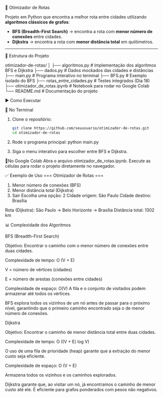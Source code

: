 🚀 Otimizador de Rotas

Projeto em Python que encontra a melhor rota entre cidades utilizando **algoritmos clássicos de grafos**:

- **BFS (Breadth-First Search)** → encontra a rota com **menor número de conexões** entre cidades.
- **Dijkstra** → encontra a rota com **menor distância total** em quilômetros.

---

📂 Estrutura do Projeto

otimizador-de-rotas/
│
├── algoritmos.py # Implementação dos algoritmos BFS e Dijkstra
├── dados.py # Dados mockados das cidades e distâncias
├── main.py # Programa interativo no terminal
├── BFS.py # Exemplo isolado do BFS
├── rotas_entre_cidades.py # Testes integrados (Dia 18)
├── otimizador_de_rotas.ipynb # Notebook para rodar no Google Colab
└── README.md # Documentação do projeto

▶️ Como Executar

🔹 No Terminal
1. Clone o repositório:
   ```bash
   git clone https://github.com/seuusuario/otimizador-de-rotas.git
   cd otimizador-de-rotas

2. Rode o programa principal:
   python main.py

3. Siga o menu interativo para escolher entre BFS e Dijkstra.

🔹No Google Colab
Abra o arquivo otimizador_de_rotas.ipynb.
Execute as células para rodar o projeto diretamente no navegador.

✅ Exemplo de Uso
=== Otimizador de Rotas ===
1. Menor número de conexões (BFS)
2. Menor distância total (Dijkstra)
3. Sair
Escolha uma opção: 2
Cidade origem: São Paulo
Cidade destino: Brasília

Rota (Dijkstra): São Paulo -> Belo Horizonte -> Brasília
Distância total: 1302 km

📊 Complexidade dos Algoritmos

BFS (Breadth-First Search)

Objetivo: Encontrar o caminho com o menor número de conexões entre duas cidades.

Complexidade de tempo: O (V + E)

V = número de vértices (cidades)

E = número de arestas (conexões entre cidades)

Complexidade de espaço: O(V)
A fila e o conjunto de visitados podem armazenar até todos os vértices.

BFS explora todos os vizinhos de um nó antes de passar para o próximo nível, garantindo que o primeiro caminho encontrado seja o de menor número de conexões.

Dijkstra

Objetivo: Encontrar o caminho de menor distância total entre duas cidades.

Complexidade de tempo: O ((V + E) log V)

O uso de uma fila de prioridade (heap) garante que a extração do menor custo seja eficiente.

Complexidade de espaço: O (V + E)

Armazena todos os vizinhos e os caminhos explorados.

Dijkstra garante que, ao visitar um nó, já encontramos o caminho de menor custo até ele. É eficiente para grafos ponderados com pesos não negativos.
